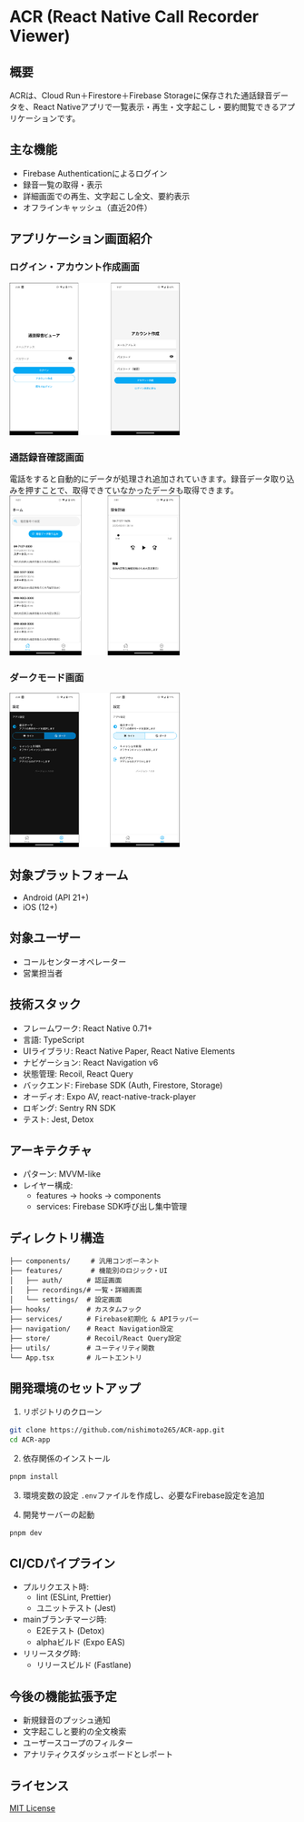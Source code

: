 # ACR (React Native Call Recorder Viewer)

## 概要
ACRは、Cloud Run＋Firestore＋Firebase Storageに保存された通話録音データを、React Nativeアプリで一覧表示・再生・文字起こし・要約閲覧できるアプリケーションです。

## 主な機能
- Firebase Authenticationによるログイン
- 録音一覧の取得・表示
- 詳細画面での再生、文字起こし全文、要約表示
- オフラインキャッシュ（直近20件）

## アプリケーション画面紹介

### ログイン・アカウント作成画面
<img src="./config/login_makeac_pic.png" width="300">

### 通話録音確認画面
電話をすると自動的にデータが処理され追加されていきます。録音データ取り込みを押すことで、取得できていなかったデータも取得できます。
<img src="./config/check_data.png" width="300">

### ダークモード画面
<img src="./config/dark_mode.png" width="300">

## 対象プラットフォーム
- Android (API 21+)
- iOS (12+)

## 対象ユーザー
- コールセンターオペレーター
- 営業担当者

## 技術スタック
- フレームワーク: React Native 0.71+
- 言語: TypeScript
- UIライブラリ: React Native Paper, React Native Elements
- ナビゲーション: React Navigation v6
- 状態管理: Recoil, React Query
- バックエンド: Firebase SDK (Auth, Firestore, Storage)
- オーディオ: Expo AV, react-native-track-player
- ロギング: Sentry RN SDK
- テスト: Jest, Detox

## アーキテクチャ
- パターン: MVVM-like
- レイヤー構成:
  - features -> hooks -> components
  - services: Firebase SDK呼び出し集中管理

## ディレクトリ構造
```
├── components/     # 汎用コンポーネント
├── features/       # 機能別のロジック・UI
│   ├── auth/      # 認証画面
│   ├── recordings/# 一覧・詳細画面
│   └── settings/  # 設定画面
├── hooks/         # カスタムフック
├── services/      # Firebase初期化 & APIラッパー
├── navigation/    # React Navigation設定
├── store/         # Recoil/React Query設定
├── utils/         # ユーティリティ関数
└── App.tsx        # ルートエントリ
```

## 開発環境のセットアップ
1. リポジトリのクローン
```bash
git clone https://github.com/nishimoto265/ACR-app.git
cd ACR-app
```

2. 依存関係のインストール
```bash
pnpm install
```

3. 環境変数の設定
`.env`ファイルを作成し、必要なFirebase設定を追加

4. 開発サーバーの起動
```bash
pnpm dev
```

## CI/CDパイプライン
- プルリクエスト時:
  - lint (ESLint, Prettier)
  - ユニットテスト (Jest)
- mainブランチマージ時:
  - E2Eテスト (Detox)
  - alphaビルド (Expo EAS)
- リリースタグ時:
  - リリースビルド (Fastlane)

## 今後の機能拡張予定
- 新規録音のプッシュ通知
- 文字起こしと要約の全文検索
- ユーザースコープのフィルター
- アナリティクスダッシュボードとレポート

## ライセンス
[MIT License](LICENSE) 
